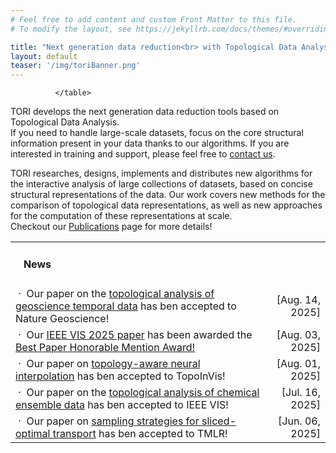 ```yaml
---
# Feel free to add content and custom Front Matter to this file.
# To modify the layout, see https://jekyllrb.com/docs/themes/#overriding-theme-defaults

title: "Next generation data reduction<br> with Topological Data Analysis"
layout: default
teaser: '/img/toriBanner.png'
---
```


<div class="news">
<table width="100%" align="center">

<tr><td>
<h4>&nbsp;&nbsp;&nbsp;News</h4></td>
<td align="right"></td>
</tr>

<tr>
          <td align="left">
            &nbsp;&middot;&nbsp;
            Our paper on the <a href="https://doi.org/10.1038/s41561-025-01772-7" target='new'>topological
            analysis of geoscience temporal data</a>
            has ben accepted to Nature Geoscience!
          </td>
          <td align="right">
            [Aug. 14, 2025]
          </td>
        </tr>
        <tr>
          <td align="left">
            &nbsp;&middot;&nbsp;
            Our
            <a href="https://arxiv.org/abs/2504.03205" target='new'>IEEE VIS 2025 paper</a>
            has been awarded the
            <a target="new"
        href="http://ieeevis.org/year/2025/info/awards/best-paper-awards"
        >
            Best Paper Honorable Mention Award!</a>
          </td>
          <td align="right">
            [Aug. 03, 2025]
          </td>
        </tr>
        <tr>
          <td align="left">
            &nbsp;&middot;&nbsp;
            Our paper on <a href="https://arxiv.org/abs/2508.17995" target='new'>topology-aware
            neural interpolation</a>
            has ben accepted to TopoInVis!
          </td>
          <td align="right">
            [Aug. 01, 2025]
          </td>
        </tr>
        <tr>
          <td align="left">
            &nbsp;&middot;&nbsp;
            Our paper on the <a href="https://arxiv.org/abs/2504.03205" target='new'>topological
            analysis of chemical ensemble data</a>
            has ben accepted to IEEE VIS!
          </td>
          <td align="right">
            [Jul. 16, 2025]
          </td>
        </tr>
        <tr>
          <td align="left">
            &nbsp;&middot;&nbsp;
            Our paper on <a href="https://arxiv.org/abs/2502.02275" target='new'>sampling strategies for sliced-optimal transport</a>
            has ben accepted to TMLR!
          </td>
          <td align="right">
            [Jun. 06, 2025]
          </td>
        </tr>

<!--<tr>
          <td >
            &nbsp;&middot;&nbsp;
            We have one
            <a href="https://julien-tierny.github.io/stuff/openPositions/internship2025a.pdf"
            onClick="javascript:_gaq.push(['_trackPageview',
            'stuff/openPositions/internship2025a.pdf']);"
            >
            open internship position
            </a>
            (<b>master2</b> level, with
            <b>Ph.D.</b> follow-up)!
          </td>
          <td align="right">
            [Dec. 06, 2024]
          </td>
        </tr>
<tr>
<td>
                &nbsp;&middot;&nbsp;
                Our paper on
                <a target="new"
                href="https://arxiv.org/abs/2407.12399">
                Topological Simplification Optimization</a>
                has
been accepted to IEEE VIS!
                </td>
                <td align="right">
                [Aug. 21, 2024]
                </td>
                </tr>
<tr>
<td>
                &nbsp;&middot;&nbsp;
                Our paper on
                <a target="new"
                href="https://arxiv.org/abs/2408.04769">
                Localized Discrete Vector Field Construction</a>
                has
been accepted to IEEE VIS!
                </td>
                <td align="right">
                [Aug. 21, 2024]
                </td>
                </tr>
<tr>
<td>
                &nbsp;&middot;&nbsp;
                Our paper on
                <a target="new"
                href="https://arxiv.org/abs/2409.03771">
                Distributed Path Compression</a>
                has
been accepted to IEEE LDAV!
                </td>
                <td align="right">
                [Aug. 21, 2024]
                </td>
</tr>
<tr>
                <td>
                &nbsp;&middot;&nbsp;
                Our poster on
                <a target="new"
                href="https://arxiv.org/abs/2408.12662">
                Locally Turbulent Vortex Detection</a>
                has
been accepted to IEEE LDAV!
                </td>
                <td align="right">
                [Aug. 21, 2024]
                </td>
                </tr>
<tr>
<td>
                &nbsp;&middot;&nbsp;
                Our paper on
                <a target="new"
                href="https://arxiv.org/abs/2310.08339">
                MPI distributed computations in TTK</a>
                has
been accepted to IEEE TVCG!
                </td>
                <td align="right">
                [Apr. 6, 2024]
                </td>
                </tr>-->
<!--<tr>
<td>
                &nbsp;&middot;&nbsp;
                Our paper on
                <a target="new"
                href="https://arxiv.org/abs/2307.02509">
                Wasserstein auto-encoders</a>
                has
been accepted to IEEE TVCG!
                </td>
                <td align="right">
                [Nov. 13, 2023]
                </td>
                </tr>
      <tr>
<td>
                &nbsp;&middot;&nbsp;
                Our paper on
                <a target="new"
                href="https://arxiv.org/abs/2304.14852">
                Wasserstein dictionaries</a>
                has
been accepted to IEEE TVCG!
                </td>
                <td align="right">
                [Oct. 23, 2023]
                </td>
                </tr>
<tr>
<td>
                &nbsp;&middot;&nbsp;
                Don't miss
                <a
                href="seminars/index.html#turner23">
                our next
                hybrid seminar</a> by Kate Turner on vineyard representations.
                </td>
                <td align="right">
                [Nov. 28, 2023]
                </td>
                </tr>
<tr>
<td>
                &nbsp;&middot;&nbsp;
                Join us at IEEE VIS in Melbourne for the
                <a target="new"

href="https://topology-tool-kit.github.io/ieeeVis2023Tutorial.html">2023 TTK
Tutorial</a>!
                </td>
                <td align="right">
                [Oct. 6, 2023]
                </td>
                </tr>-->
<!--<tr>
<td>
                &nbsp;&middot;&nbsp;
                Nina Otter's seminar is now available 
                <a href="seminars/index.html#otter23">online!</a>
                </td>
                <td align="right">
                [Jun. 9, 2023]
                </td>
                </tr>

<tr>
<td>
                &nbsp;&middot;&nbsp;
                Don't miss
                <a
                href="seminars/index.html#otter23">
                our next
                hybrid seminar</a> by Nina Otter on the effectiveness of persistence.
                </td>
                <td align="right">
                [May 18, 2023]
                </td>
                </tr>-->
<!--<tr>
<td>
                &nbsp;&middot;&nbsp;
                Our paper on
                <a target="new"
                href="https://arxiv.org/pdf/2303.15491">
                Fast Morse-Smale segmentations</a>
                has
been accepted to IEEE TVCG!
                </td>
                <td align="right">
                [Apr. 3, 2023]
                </td>
                </tr>
<tr>
<td>
                &nbsp;&middot;&nbsp;
                Our paper on
                <a target="new"
                href="https://arxiv.org/abs/2206.13932">
                Fast Persistence Diagram Computation</a>
                has
been accepted to IEEE TVCG!
                </td>
                <td align="right">
                [Jan. 12, 2023]
                </td>
                </tr>
                      <tr>
<td>
                &nbsp;&middot;&nbsp;
                Our paper on the
                <a target="new"
                href="https://arxiv.org/pdf/2212.08690">
                topological analysis of molecular magnetic currents</a>
                has
been accepted!
                </td>
                <td align="right">
                [Jan. 12, 2023]
                </td>
                </tr>-->
<!--<tr>
<td>
                &nbsp;&middot;&nbsp;
                Our paper on 
                <a target="new"
                href="https://arxiv.org/abs/2207.10960">
                Principal Geodesics of Merge Trees</a> has 
been accepted to IEEE TVCG!
                </td>
                <td align="right">
                [Oct. 8, 2022]
                </td>
                </tr>-->
<!--<tr>
<td>
                &nbsp;&middot;&nbsp;
                Join us at IEEE VIS in Oklahoma City for the
                <a target="new"
                
href="https://topology-tool-kit.github.io/ieeeVis2022Tutorial.html">2022 TTK 
Tutorial</a>!
                </td>
                <td align="right">
                [Jul. 27, 2022]
                </td>
                </tr>
<tr>
<td>
                &nbsp;&middot;&nbsp;
                Don't miss
                <a
                href="seminars/index.html#levine22">
                our next hybrid
                seminar</a> by Joshua Levine on neural visualization.
                </td>
                <td align="right">
                [Jul. 6, 2022]
                </td>
                </tr>
<tr>
<td>
                &nbsp;&middot;&nbsp;
                Henry Adam's seminar is now available 
                <a href="seminars/index.html#adams22">online!</a>
                </td>
                <td align="right">
                [Jun. 10, 2022]
                </td>
                </tr>-->
<!--
<tr>
<td>
                &nbsp;&middot;&nbsp;
                Don't miss
                <a
                href="seminars/index.html#adams22">
                our next
                hybrid seminar</a> by Henry Adams on persistence images.
                </td>
                <td align="right">
                [Jun. 2, 2022]
                </td>
                </tr>-->
<!--<tr>
<td>
                &nbsp;&middot;&nbsp;
                Don't miss
                <a
                href="seminars/index.html#summa22">
                our next 
                online seminar</a> by Brian Summa on large-scale imaging.
                </td>
                <td align="right">
                [May. 13, 2022]
                </td>
                </tr>
<tr>
<td>
                &nbsp;&middot;&nbsp;
                We had an awesome 
                tutorial at 
                <a
                target="new"
                href="http://ieeevis.org/year/2021/info/tutorials">
                IEEE VIS 2021</a>.
                Videos are
                <a href="https://topology-tool-kit.github.io/ieeeVis2021Tutorial.html#talks"
                target="new">
                now available here</a>!
                </td>
                <td align="right">
                [Nov. 12, 2021]
                </td>
                </tr>
<tr>
<td>
                &nbsp;&middot;&nbsp;
                After 7 years of development, TTK is now officially integrated in 
                <a target="new" href="https://www.paraview.org/download/">ParaView</a>!
                </td>
                <td align="right">
                [Oct. 16, 2021]
                </td>
                </tr>
<tr>
                <td>
                &nbsp;&middot;&nbsp;
                To celebrate this milestone, we have released <a href="https://topology-tool-kit.github.io/downloads.html">TTK version 1.0</a>!
                </td>
                <td align="right">
                [Oct. 16, 2021]
                </td>
                </tr>-->

<!--      <tr>
          <td align="left">
            &nbsp;&middot;&nbsp;
            We have one
            <a href="https://julien-tierny.github.io/stuff/openPositions/internship2022.pdf"
            onClick="javascript:_gaq.push(['_trackPageview',
            'stuff/openPositions/internship2022.pdf']);">
            open internship position!</a> (with
            <b>Ph.D.</b> follow-up)
          </td>
          <td align="right">
            [Sep 22, 2021]
          </td>
        </tr>
<tr>
    <td>
    &nbsp;&middot;&nbsp;
    Our paper on
    <a target="new"
                href="https://arxiv.org/pdf/2108.05766">
    Persistence Diagram Approximation</a>
    has been accepted to
    <a href="https://ldav.org/2021/" target="new">IEEE LDAV</a>!
    </td>
    <td align="right">
      [Aug. 14, 2021]
    </td>
</tr>-->
<!--<tr>
    <td>
    &nbsp;&middot;&nbsp;
    Our paper on
    <a target="new"
                href="https://arxiv.org/pdf/2107.07789">
    Wasserstein barycenters of Merge Trees</a>
    has been accepted to
    <a href="http://ieeevis.org/year/2021/welcome" target="new">IEEE VIS</a>!
    </td>
    <td align="right">
      [Jul. 22, 2021]
    </td>
</tr>-->
<!--<tr>
    <td>
      &nbsp;&middot;&nbsp;
      TORI's
      <a href="/jobs/">job openings</a> are out!
    </td>
    <td align="right">
      [Feb. 20, 2021]
    </td>
</tr>
<tr>
<td>
                &nbsp;&middot;&nbsp;
                TORI's website is online!
                </td>
                <td align="right">
                [Feb. 18, 2021]
                </td>
                </tr>-->
              </table>
</div>



TORI develops the next generation data reduction tools based on Topological Data Analysis.<br>
If you need to handle large-scale datasets, focus on the core structural information present in your data thanks to our algorithms.
If you are interested in training and support,
please feel free to [contact us](mailto:erc.tori.project@gmail.com).

TORI researches, designs, implements and distributes new algorithms for the interactive analysis of large collections of datasets, based on concise structural representations of the data. Our work covers new methods for the comparison of topological data representations, as well as new approaches for the computation of these representations at scale.<br>
Checkout our [Publications](/publications/) page for more details!

<!--# TORI hires!
If you are passionate about computer science, maths and data, come and work with us.
<!-- If you are interested in topological data analysis, visualization and programming, come and work with us.  -->
<!--We have several openings for various seniority levels (engineers, post-docs, Ph.D. students, interns).<br>
Checkout our [Jobs](/jobs/) page!-->

